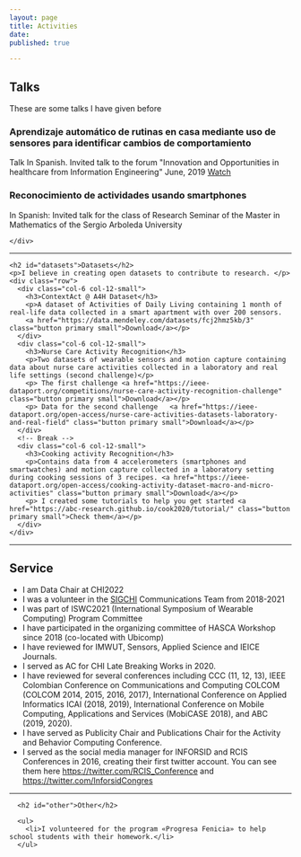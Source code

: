 ```yaml
---
layout: page
title: Activities
date:
published: true

---
```

<section>
  <!-- Content -->
    <h2 id="content">Talks</h2>
    <p>These are some talks I have given before</p>
    <div class="row">
      <div class="col-6 col-12-small">
        <h3>Aprendizaje automático de rutinas en casa mediante uso de sensores para identificar cambios de comportamiento</h3>
        <p>Talk In Spanish. Invited talk to the forum "Innovation and Opportunities in healthcare from Information Engineering"  June, 2019
          <a href=https://sistemas.uniandes.edu.co/foro/mine/2019/> Watch </a></p>
      </div>
      <div class="col-6 col-12-small">
        <h3>Reconocimiento de actividades usando smartphones</h3>
        <p>In Spanish: Invited talk for the class of Research Seminar of the Master in Mathematics of the Sergio Arboleda University</p>
      </div>
      <!-- Break -->

    </div>

  <hr class="major" />

  <!-- Elements -->
    <h2 id="datasets">Datasets</h2>
    <p>I believe in creating open datasets to contribute to research. </p>
    <div class="row">
      <div class="col-6 col-12-small">
        <h3>ContextAct @ A4H Dataset</h3>
        <p>A dataset of Activities of Daily Living containing 1 month of real-life data collected in a smart apartment with over 200 sensors.
        <a href="https://data.mendeley.com/datasets/fcj2hmz5kb/3" class="button primary small">Download</a></p>
      </div>
      <div class="col-6 col-12-small">
        <h3>Nurse Care Activity Recognition</h3>
        <p>Two datasets of wearable sensors and motion capture containing data about nurse care activities collected in a laboratory and real life settings (second challenge)</p>
        <p> The first challenge	<a href="https://ieee-dataport.org/competitions/nurse-care-activity-recognition-challenge" class="button primary small">Download</a></p>
        <p> Data for the second challenge	<a href="https://ieee-dataport.org/open-access/nurse-care-activities-datasets-laboratory-and-real-field" class="button primary small">Download</a></p>
      </div>
      <!-- Break -->
      <div class="col-6 col-12-small">
        <h3>Cooking activity Recognition</h3>
        <p>Contains data from 4 accelerometers (smartphones and smartwatches) and motion capture collected in a laboratory setting during cooking sessions of 3 recipes. <a href="https://ieee-dataport.org/open-access/cooking-activity-dataset-macro-and-micro-activities" class="button primary small">Download</a></p>
        <p>	I created some tutorials to help you get started <a href="https://abc-research.github.io/cook2020/tutorial/" class="button primary small">Check them</a></p>
      </div>
    </div>

  <hr class="major" />
    <!-- Elements -->
      <h2 id="service">Service</h2>
      <div class="row">
      <ul>
        <li> I am Data Chair at CHI2022</li>
        <li>I was a volunteer in the <a href="https://sigchi.org/">SIGCHI</a> Communications Team from 2018-2021</li>
        <li> I was part of ISWC2021 (International Symposium of Wearable Computing) Program Committee</li>
        <li>I have participated in the organizing committee of HASCA Workshop since 2018 (co-located with Ubicomp)</li>
        <li>I have reviewed for IMWUT, Sensors, Applied Science and IEICE Journals.</li>
        <li>I served as AC for CHI Late Breaking Works in 2020.</li>
        <li>I have reviewed for several conferences including CCC (11, 12, 13), IEEE Colombian Conference on Communications and Computing COLCOM (COLCOM 2014, 2015, 2016, 2017), International Conference on Applied Informatics ICAI (2018, 2019), International Conference on Mobile Computing, Applications and Services (MobiCASE 2018), and ABC (2019, 2020).</li>
        <li>I have served as Publicity Chair and Publications Chair for the Activity and Behavior Computing Conference.</li>
        <li>I served as the social media manager for INFORSID and RCIS Conferences in 2016, creating their first twitter account. You can see them here <a href="https://twitter.com/RCIS_Conference" rel="nofollow">https://twitter.com/RCIS_Conference</a> and <a href="https://twitter.com/InforsidCongres" rel="nofollow">https://twitter.com/InforsidCongres</a></li>
      </ul>
      </div>

  <hr class="major" />

      <h2 id="other">Other</h2>

      <ul>
        <li>I volunteered for the program «Progresa Fenicia» to help school students with their homework.</li>
      </ul>

</section>
